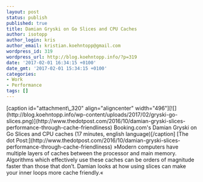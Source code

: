 ```yaml
---
layout: post
status: publish
published: true
title: Damian Gryski on Go Slices and CPU Caches
author: isotopp
author_login: kris
author_email: kristian.koehntopp@gmail.com
wordpress_id: 319
wordpress_url: http://blog.koehntopp.info/?p=319
date: '2017-02-01 16:34:15 +0100'
date_gmt: '2017-02-01 15:34:15 +0100'
categories:
- Work
- Performance
tags: []
---
```

<p>[caption id="attachment\_320" align="aligncenter" width="496"][![](http://blog.koehntopp.info/wp-content/uploads/2017/02/gryski-go-slices.png)](http://www.thedotpost.com/2016/10/damian-gryski-slices-performance-through-cache-friendliness) Booking.com's Damian Gryski on Go Slices and CPU caches (17 minutes, english language)[/caption] [The dot Post:](http://www.thedotpost.com/2016/10/damian-gryski-slices-performance-through-cache-friendliness) »Modern computers have multiple layers of caches between the processor and main memory. Algorithms which effectively use these caches can be orders of magnitude faster than those that don’t. Damian looks at how using slices can make your inner loops more cache friendly.«</p>
